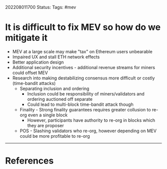 202208011700
Status: 
Tags: #mev

# It is difficult to fix MEV so how do we mitigate it
- MEV at a large scale may make "tax" on Ethereum users unbearable
- Impaired UX and stall ETH network effects
- Better application design
- Additional security incentives - additional revenue streams for miners could offset MEV
- Research into making destabilizing consensus more difficult or costly (time-bandit attacks)
	- Separating inclusion and ordering
		- Inclusion could be responsibility of miners/validators and ordering auctioned off separate
		- Could lead to multi-block time-bandit attack though
	- Finality - Strong finality guarantees requires greater collusion to re-org even a single block
		- However, participants have authority to re-org in blocks which they are proposer
	- POS - Slashing validators who re-org, however depending on MEV could be more profitable to re-org 







---
# References

